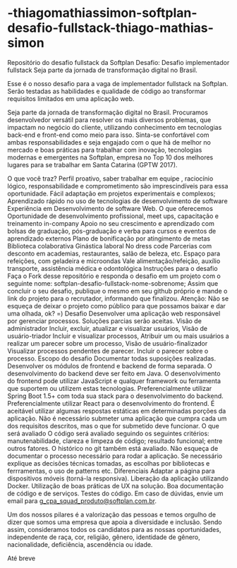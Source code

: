 # -thiagomathiassimon-softplan-desafio-fullstack-thiago-mathias-simon
Repositório do desafio fullstack da Softplan
Desafio: 
Desafio implementador fullstack
Seja parte da jornada de transformação digital no Brasil.

Esse é o nosso desafio para a vaga de implementador fullstack na Softplan. Serão testadas as habilidades e qualidade de código ao transformar requisitos limitados em uma aplicação web.

Seja parte da jornada de transformação digital no Brasil. Procuramos desenvolvedor versátil para resolver os mais diversos problemas, que impactam no negócio do cliente, utilizando conhecimento em tecnologias back-end e front-end como meio para isso. Sinta-se confortável com ambas responsabilidades e seja engajado com o que há de melhor no mercado e boas práticas para trabalhar com inovação, tecnologias modernas e emergentes na Softplan, empresa no Top 10 dos melhores lugares para se trabalhar em Santa Catarina (GPTW 2017).

O que você traz?
Perfil proativo, saber trabalhar em equipe , raciocínio lógico, responsabilidade e comprometimento são imprescindíveis para essa oportunidade.
Fácil adaptação em projetos experimentais e complexos;
Aprendizado rápido no uso de tecnologias de desenvolvimento de software
Experiência em Desenvolvimento de software Web.
O que oferecemos
Oportunidade de desenvolvimento profissional, meet ups, capacitação e treinamento in-company
Apoio no seu crescimento e aprendizado com bolsas de graduação, pós-graduação e verba para cursos e eventos de aprendizado externos
Plano de bonificação por atingimento de metas
Biblioteca colaborativa
Ginástica laboral
No dress code
Parcerias com desconto em academias, restaurantes, salão de beleza, etc.
Espaço para refeições, com geladeira e microondas
Vale alimentação/refeição, auxílio transporte, assistência médica e odontológica
Instruções para o desafio
Faça o Fork desse repositório e responda o desafio em um projeto com o seguinte nome: softplan-desafio-fullstack-nome-sobrenome;
Assim que concluir o seu desafio, publique o mesmo em seu github próprio e mande o link do projeto para o recrutador, informando que finalizou.
Atenção: Não se esqueça de deixar o projeto como público para que possamos baixar e dar uma olhada, ok? =)
Desafio
Desenvolver uma aplicação web responsável por gerenciar processos.
Soluções parcias serão aceitas.
Visão de administrador
Incluir, excluir, atualizar e visualizar usuários,
Visão de usuário-triador
Incluir e visualizar processos,
Atribuir um ou mais usuários a realizar um parecer sobre um processo,
Visão de usuário-finalizador
Visualizar processos pendentes de parecer.
Incluir o parecer sobre o processo.
Escopo do desafio
Documentar todas suposições realizadas.
Desenvolver os módulos de frontend e backend de forma separada.
O desenvolvimento do backend deve ser feito em Java.
O desenvolvimento do frontend pode utilizar JavaScript e qualquer framework ou ferramenta que suportem ou utilizem estas tecnologias.
Preferencialmente utilizar Spring Boot 1.5+ com toda sua stack para o desenvolvimento do backend.
Preferencialmente utilizar React para o desenvolvimento do frontend.
É aceitável utilizar algumas respostas estáticas em determinadas porções da aplicação.
Não é necessário submeter uma aplicação que cumpra cada um dos requisitos descritos, mas o que for submetido deve funcionar.
O que será avaliado
O código será avaliado seguindo os seguintes critérios: manutenabilidade, clareza e limpeza de código; resultado funcional; entre outros fatores.
O histórico no git também está avaliado.
Não esqueça de documentar o processo necessário para rodar a aplicação.
Se necessário explique as decisões técnicas tomadas, as escolhas por bibliotecas e ferrramentas, o uso de patterns etc.
Diferenciais
Adaptar a página para dispositivos móveis (torná-la responsiva).
Liberação da aplicação utilizando Docker.
Utilização de boas práticas de UX na solução.
Boa documentação de código e de serviços.
Testes do código.
Em caso de dúvidas, envie um email para g_cpa_squad_produto@softplan.com.br.

Um dos nossos pilares é a valorização das pessoas e temos orgulho de dizer que somos uma empresa que apoia a diversidade e inclusão. Sendo assim, consideramos todos os candidatos para as nossas oportunidades, independente de raça, cor, religião, gênero, identidade de gênero, nacionalidade, deficiência, ascendência ou idade.

Até breve
